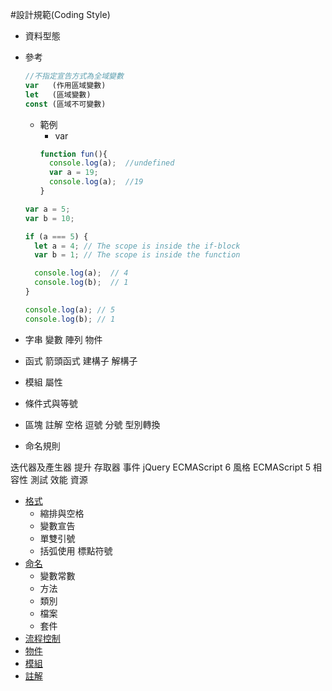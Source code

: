 #設計規範(Coding Style)

- 資料型態 
- 參考
    ```javascript
    //不指定宣告方式為全域變數
    var   (作用區域變數)
    let   (區域變數)
    const (區域不可變數)
    ```
  - 範例
    - var
    ```javascript
    function fun(){
      console.log(a);  //undefined
      var a = 19;
      console.log(a);  //19
    }
    ```
    
  ```javascript
  var a = 5;
  var b = 10; 

  if (a === 5) {
    let a = 4; // The scope is inside the if-block
    var b = 1; // The scope is inside the function

    console.log(a);  // 4
    console.log(b);  // 1
  } 

  console.log(a); // 5
  console.log(b); // 1
  ```
  

- 字串 變數 陣列 物件
- 函式 箭頭函式 建構子 解構子
- 模組 屬性 
- 條件式與等號 
- 區塊 註解 空格 逗號 分號 型別轉換
- 命名規則 


迭代器及產生器 提升 存取器 事件
jQuery
ECMAScript 6 風格
ECMAScript 5 相容性
測試 效能 資源

- [格式](./Specification)
  - 縮排與空格
  - 變數宣告
  - 單雙引號
  - 括弧使用
    標點符號
- [命名](./Notation)
  - 變數常數
  - 方法
  - 類別 
  - 檔案
  - 套件
- [流程控制](./Compare)
- [物件](./Object)
- [模組](./Module)
- [註解](./Comment)

